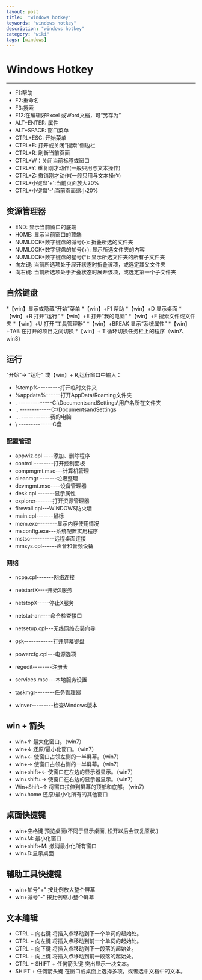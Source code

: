 ```yaml
---
layout: post
title:  "windows hotkey"
keywords: "windows hotkey"
description: "windows hotkey"
category: "wiki" 
tags: [windows]
---
```

# Windows Hotkey #
---

* F1:帮助
* F2:重命名
* F3:搜索
* F12:在编辑好Excel 或Word文档，可“另存为”
* ALT+ENTER: 属性
* ALT+SPACE: 窗口菜单
* CTRL+ESC: 开始菜单
* CTRL+E: 打开或关闭“搜索”侧边栏
* CTRL+R: 刷新当前页面
* CTRL+W：关闭当前标签或窗口
* CTRL+Y: 重复刚才动作(一般只用与文本操作)
* CTRL+Z: 撤销刚才动作(一般只用与文本操作)
* CTRL+小键盘'+':当前页面放大20%
* CTRL+小键盘'-':当前页面缩小20%

## 资源管理器 ##
* END: 显示当前窗口的底端 
* HOME: 显示当前窗口的顶端
* NUMLOCK+数字键盘的减号(-): 折叠所选的文件夹 
* NUMLOCK+数字键盘的加号(+): 显示所选文件夹的内容 
* NUMLOCK+数字键盘的星号(*): 显示所选文件夹的所有子文件夹 
* 向左键: 当前所选项处于展开状态时折叠该项，或选定其父文件夹 
* 向右键: 当前所选项处于折叠状态时展开该项，或选定第一个子文件夹 

## 自然键盘 ##
*【win】显示或隐藏“开始”菜单 
*【win】+F1 帮助 
*【win】+D 显示桌面 
*【win】+R 打开“运行” 
*【win】+E 打开“我的电脑” 
*【win】+F 搜索文件或文件夹 
*【win】+U 打开“工具管理器” 
*【win】+BREAK 显示“系统属性” 
*【win】+TAB 在打开的项目之间切换 
*【win】+ T 循环切换任务栏上的程序（win7、win8）

## 运行 ##
"开始"-> "运行" 或【win】+ R,运行窗口中输入：

*  %temp%---------打开临时文件夹
*  %appdata%------打开AppData/Roaming文件夹
*  .  --------------C:\DocumentsandSettings\用户名所在文件夹 
* ..  -------------C:\DocumentsandSettings 
* ... ------------我的电脑 
* \   --------------C盘 

### 配置管理 ###
* appwiz.cpl ----添加、删除程序
* control --------打开控制面板
* compmgmt.msc---计算机管理 
* cleanmgr -------垃圾整理
* devmgmt.msc----设备管理器 
* desk.cpl -------显示属性 
* explorer-------打开资源管理器 
* firewall.cpl---WINDOWS防火墙
* main.cpl-------鼠标 
* mem.exe--------显示内存使用情况 
* msconfig.exe---系统配置实用程序 
* mstsc----------远程桌面连接 
* mmsys.cpl------声音和音频设备 

### 网络 ###
* ncpa.cpl-------网络连接 
* netstartX----开始X服务 
* netstopX-----停止X服务 
* netstat-an----命令检查接口 
* netsetup.cpl---无线网络安装向导 

* osk------------打开屏幕键盘 
* powercfg.cpl---电源选项 
* regedit--------注册表 
* services.msc---本地服务设置 
* taskmgr--------任务管理器 
* winver---------检查Windows版本 

## win + 箭头 ##
* win+↑ 最大化窗口。（win7）
* win+↓ 还原/最小化窗口。（win7）
* win+← 使窗口占领左侧的一半屏幕。（win7）
* win+→ 使窗口占领右侧的一半屏幕。（win7）
* win+shift+← 使窗口在左边的显示器显示。（win7）
* win+shift+→ 使窗口在右边的显示器显示。（win7）
* Win+Shift+↑ 将窗口拉伸到屏幕的顶部和底部。（win7）
* win+home 还原/最小化所有的其他窗口

## 桌面快捷键 ##
* win+空格键 预览桌面(不同于显示桌面, 松开以后会恢复原状.)
* win+M: 最小化窗口
* win+shift+M: 撤消最小化所有窗口
* win+D:显示桌面

## 辅助工具快捷键 ##
* win+加号"+" 按比例放大整个屏幕
* win+减号"-" 按比例缩小整个屏幕

## 文本编辑 ##
* CTRL + 向右键 将插入点移动到下一个单词的起始处。
* CTRL + 向左键 将插入点移动到前一个单词的起始处。
* CTRL + 向下键 将插入点移动到下一段落的起始处。
* CTRL + 向上键 将插入点移动到前一段落的起始处。
* CTRL + SHIFT + 任何箭头键 突出显示一块文本。
* SHIFT + 任何箭头键 在窗口或桌面上选择多项，或者选中文档中的文本。
